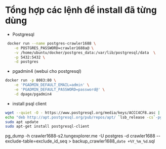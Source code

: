 # Tổng hợp các lệnh để install đã từng dùng
- Postgresql
```bash
 docker run --name postgres-crawler1688 \
    -e POSTGRES_PASSWORD=crawler1688a@ \
    -v /home/ubuntu/docker/postgres_data:/var/lib/postgresql/data  \
    -p 5432:5432 \
    -d postgres
```

- pgadmin4 (webui cho postgresql)
```bash
docker run -p 8083:80 \
    -e 'PGADMIN_DEFAULT_EMAIL=admin' \
    -e 'PGADMIN_DEFAULT_PASSWORD=password@' \
    -d dpage/pgadmin4
```
- install psql client
```bash
wget --quiet -O - https://www.postgresql.org/media/keys/ACCC4CF8.asc | sudo apt-key add -
echo "deb http://apt.postgresql.org/pub/repos/apt/ `lsb_release -cs`-pgdg main" |sudo tee  /etc/apt/sources.list.d/pgdg.list
sudo apt update
sudo apt-get install postgresql-client
```

pg_dump -h crawler1688-s2.tungexplorer.me -U postgres -d crawler1688  --exclude-table=exclude_id_seq > backup_crawler1688_`date +%Y_%m_%d`.sql